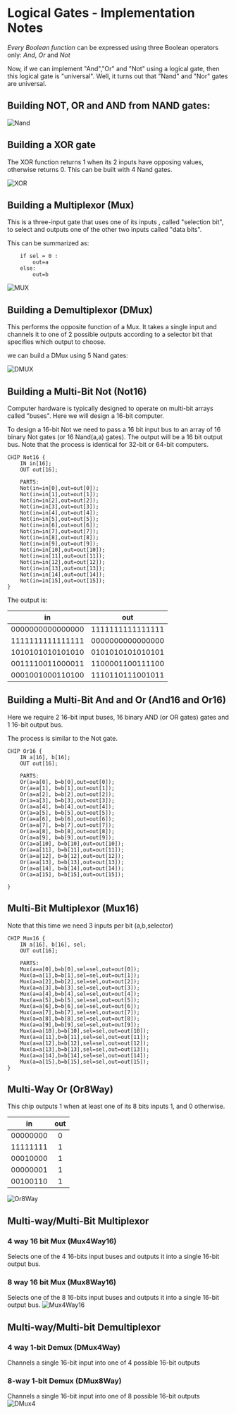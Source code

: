 # Logical Gates - Implementation Notes


*Every Boolean function* can be expressed using three Boolean operators only: *And*, *Or* and *Not*

Now, if we can implement "And","Or" and "Not" using a logical gate, then this logical gate is "universal". Well, it turns out that "Nand" and "Nor" gates are universal.

## Building NOT, OR and AND from NAND gates:
![Nand](img/img1.png)

## Building a XOR gate
The XOR function returns 1 when its 2 inputs have opposing values, otherwise returns 0.
This can be built with 4 Nand gates.

![XOR](img/img2.png)

## Building a Multiplexor (Mux)
This is a three-input gate that uses one of its inputs , called "selection bit", to select and outputs one of the other two inputs called "data bits".

This can be summarized as:

```
    if sel = 0 :
        out=a
    else:
        out=b
```

![MUX](img/img3.png)

## Building a Demultiplexor (DMux)
This performs the opposite function of a Mux. It takes a single input and channels it to one of 2 possible outputs according to a selector bit that specifies which output to choose.

we can build a DMux using 5 Nand gates:

![DMUX](img/img4.png)

## Building a Multi-Bit Not (Not16)
Computer hardware is typically designed to operate on multi-bit arrays called "buses". Here we will design a 16-bit computer.

To design a 16-bit Not we need to pass a 16 bit input bus to an array of 16 binary Not gates (or 16 Nand(a,a) gates). The output will be a 16 bit output bus.
Note that the process is identical for 32-bit or 64-bit computers.

```
CHIP Not16 {
    IN in[16];
    OUT out[16];

    PARTS:
    Not(in=in[0],out=out[0]);
    Not(in=in[1],out=out[1]);
    Not(in=in[2],out=out[2]);
    Not(in=in[3],out=out[3]);
    Not(in=in[4],out=out[4]);
    Not(in=in[5],out=out[5]);
    Not(in=in[6],out=out[6]);
    Not(in=in[7],out=out[7]);
    Not(in=in[8],out=out[8]);
    Not(in=in[9],out=out[9]);
    Not(in=in[10],out=out[10]);
    Not(in=in[11],out=out[11]);
    Not(in=in[12],out=out[12]);
    Not(in=in[13],out=out[13]);
    Not(in=in[14],out=out[14]);
    Not(in=in[15],out=out[15]);
}
```


The output is:

|        in        |       out        |
|:----------------:|:----------------:|
| 0000000000000000 | 1111111111111111 |
| 1111111111111111 | 0000000000000000 |
| 1010101010101010 | 0101010101010101 |
| 0011110011000011 | 1100001100111100 |
| 0001001000110100 | 1110110111001011 |

## Building a Multi-Bit And and Or (And16 and Or16)

Here we require 2 16-bit input buses, 16 binary AND (or OR gates) gates and 1 16-bit output bus.

The process is similar to the Not gate.

```
CHIP Or16 {
    IN a[16], b[16];
    OUT out[16];

    PARTS:
    Or(a=a[0], b=b[0],out=out[0]);
    Or(a=a[1], b=b[1],out=out[1]);
    Or(a=a[2], b=b[2],out=out[2]);
    Or(a=a[3], b=b[3],out=out[3]);
    Or(a=a[4], b=b[4],out=out[4]);
    Or(a=a[5], b=b[5],out=out[5]);
    Or(a=a[6], b=b[6],out=out[6]);
    Or(a=a[7], b=b[7],out=out[7]);
    Or(a=a[8], b=b[8],out=out[8]);
    Or(a=a[9], b=b[9],out=out[9]);
    Or(a=a[10], b=b[10],out=out[10]);
    Or(a=a[11], b=b[11],out=out[11]);
    Or(a=a[12], b=b[12],out=out[12]);
    Or(a=a[13], b=b[13],out=out[13]);
    Or(a=a[14], b=b[14],out=out[14]);
    Or(a=a[15], b=b[15],out=out[15]);

}
```

## Multi-Bit Multiplexor (Mux16)

Note that this time we need 3 inputs per bit (a,b,selector)
```
CHIP Mux16 {
    IN a[16], b[16], sel;
    OUT out[16];

    PARTS:
    Mux(a=a[0],b=b[0],sel=sel,out=out[0]);
	Mux(a=a[1],b=b[1],sel=sel,out=out[1]);
	Mux(a=a[2],b=b[2],sel=sel,out=out[2]);
	Mux(a=a[3],b=b[3],sel=sel,out=out[3]);
	Mux(a=a[4],b=b[4],sel=sel,out=out[4]);
	Mux(a=a[5],b=b[5],sel=sel,out=out[5]);
	Mux(a=a[6],b=b[6],sel=sel,out=out[6]);
	Mux(a=a[7],b=b[7],sel=sel,out=out[7]);
	Mux(a=a[8],b=b[8],sel=sel,out=out[8]);
	Mux(a=a[9],b=b[9],sel=sel,out=out[9]);
	Mux(a=a[10],b=b[10],sel=sel,out=out[10]);
	Mux(a=a[11],b=b[11],sel=sel,out=out[11]);
	Mux(a=a[12],b=b[12],sel=sel,out=out[12]);
	Mux(a=a[13],b=b[13],sel=sel,out=out[13]);
	Mux(a=a[14],b=b[14],sel=sel,out=out[14]);
	Mux(a=a[15],b=b[15],sel=sel,out=out[15]);
}
```

## Multi-Way Or (Or8Way)

This chip outputs 1 when at least one of its 8 bits inputs 1, and 0 otherwise.

|     in     | out |
|:----------------:|:----------------:|
|  00000000  |  0  |
|  11111111  |  1  |
|  00010000  |  1  |
|  00000001  |  1  |
|  00100110  |  1  |


![Or8Way](img/img5.png)



## Multi-way/Multi-Bit Multiplexor


### 4 way 16 bit Mux (Mux4Way16)
Selects one of the 4 16-bits input buses and outputs it into a single 16-bit output bus.

### 8 way 16 bit Mux (Mux8Way16)
Selects one of the 8 16-bits input buses and outputs it into a single 16-bit output bus.
![Mux4Way16](img/img6.png)

## Multi-way/Multi-bit Demultiplexor

### 4 way 1-bit Demux (DMux4Way)
Channels a single 16-bit input into one of 4 possible 16-bit outputs
### 8-way 1-bit Demux (DMux8Way)
Channels a single 16-bit input into one of 8 possible 16-bit outputs
![DMux4](img/img7.png)